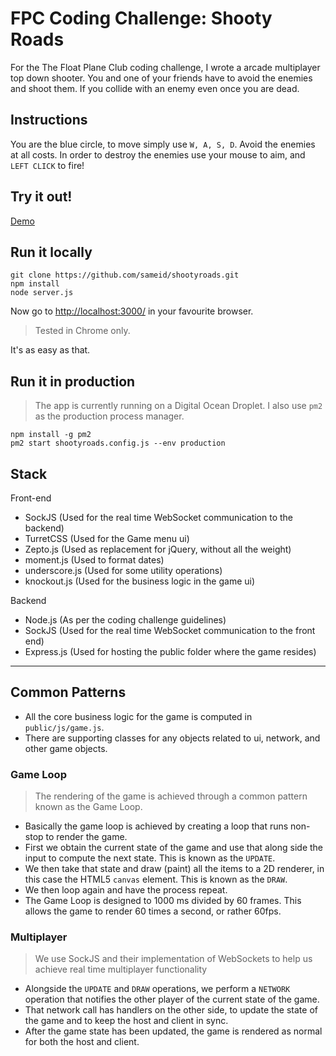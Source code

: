 # FPC Coding Challenge: Shooty Roads

For the The Float Plane Club coding challenge, I wrote a arcade multiplayer top down shooter. You and one of your friends have to avoid the enemies and shoot them. If you collide with an enemy even once you are dead.

## Instructions

You are the blue circle, to move simply use `W, A, S, D`. Avoid the enemies at all costs. In order to destroy the enemies use your mouse to aim, and `LEFT CLICK` to fire!

## Try it out!

[Demo](http://104.131.183.120:8080/)

## Run it locally

```
git clone https://github.com/sameid/shootyroads.git
npm install
node server.js
```

Now go to [http://localhost:3000/](http://localhost:3000/) in your favourite browser.
> Tested in Chrome only. 

It's as easy as that.

## Run it in production

> The app is currently running on a Digital Ocean Droplet. I also use `pm2` as the production process manager.

```
npm install -g pm2
pm2 start shootyroads.config.js --env production
```

## Stack

Front-end
- SockJS (Used for the real time WebSocket communication to the backend)
- TurretCSS (Used for the Game menu ui)
- Zepto.js (Used as replacement for jQuery, without all the weight)
- moment.js (Used to format dates)
- underscore.js (Used for some utility operations)
- knockout.js (Used for the business logic in the game ui)

Backend
- Node.js (As per the coding challenge guidelines)
- SockJS (Used for the real time WebSocket communication to the front end)
- Express.js (Used for hosting the public folder where the game resides)

---

## Common Patterns

- All the core business logic for the game is computed in `public/js/game.js`.
- There are supporting classes for any objects related to ui, network, and other game objects.

### Game Loop
> The rendering of the game is achieved through a common pattern known as the Game Loop.
- Basically the game loop is achieved by creating a loop that runs non-stop to render the game.
- First we obtain the current state of the game and use that along side the input to compute the next state. This is known as the `UPDATE`.
- We then take that state and draw (paint) all the items to a 2D renderer, in this case the HTML5 `canvas` element. This is known as the `DRAW`.
- We then loop again and have the process repeat.
- The Game Loop is designed to 1000 ms divided by 60 frames. This allows the game to render 60 times a second, or rather 60fps.

### Multiplayer
> We use SockJS and their implementation of WebSockets to help us achieve real time multiplayer functionality
- Alongside the `UPDATE` and `DRAW` operations, we perform a `NETWORK` operation that notifies the other player of the current state of the game.
- That network call has handlers on the other side, to update the state of the game and to keep the host and client in sync.
- After the game state has been updated, the game is rendered as normal for both the host and client.
